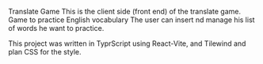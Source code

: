 Translate Game
This is the client side (front end) of the translate game. 
Game to practice English vocabulary
The user can insert nd manage his list of words he want to practice. 

This project was written in TyprScript using React-Vite, and Tilewind and plan CSS for the style.
